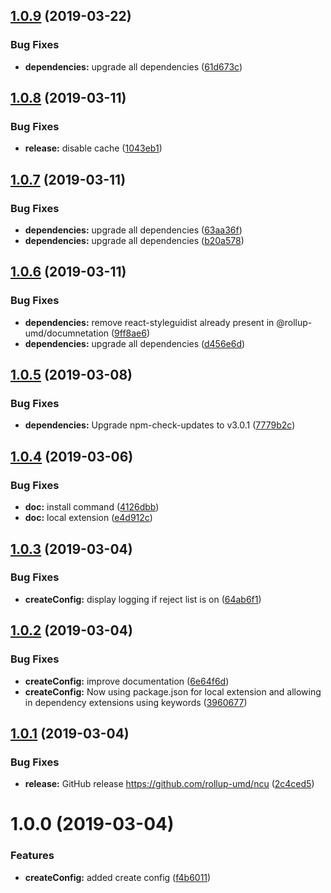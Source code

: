 ## [1.0.9](https://github.com/rollup-umd/ncu/compare/v1.0.8...v1.0.9) (2019-03-22)


### Bug Fixes

* **dependencies:** upgrade all dependencies ([61d673c](https://github.com/rollup-umd/ncu/commit/61d673c))

## [1.0.8](https://github.com/rollup-umd/ncu/compare/v1.0.7...v1.0.8) (2019-03-11)


### Bug Fixes

* **release:** disable cache ([1043eb1](https://github.com/rollup-umd/ncu/commit/1043eb1))

## [1.0.7](https://github.com/rollup-umd/ncu/compare/v1.0.6...v1.0.7) (2019-03-11)


### Bug Fixes

* **dependencies:** upgrade all dependencies ([63aa36f](https://github.com/rollup-umd/ncu/commit/63aa36f))
* **dependencies:** upgrade all dependencies ([b20a578](https://github.com/rollup-umd/ncu/commit/b20a578))

## [1.0.6](https://github.com/rollup-umd/ncu/compare/v1.0.5...v1.0.6) (2019-03-11)


### Bug Fixes

* **dependencies:** remove react-styleguidist already present in @rollup-umd/documnetation ([9ff8ae6](https://github.com/rollup-umd/ncu/commit/9ff8ae6))
* **dependencies:** upgrade all dependencies ([d456e6d](https://github.com/rollup-umd/ncu/commit/d456e6d))

## [1.0.5](https://github.com/rollup-umd/ncu/compare/v1.0.4...v1.0.5) (2019-03-08)


### Bug Fixes

* **dependencies:** Upgrade npm-check-updates to v3.0.1 ([7779b2c](https://github.com/rollup-umd/ncu/commit/7779b2c))

## [1.0.4](https://github.com/rollup-umd/ncu/compare/v1.0.3...v1.0.4) (2019-03-06)


### Bug Fixes

* **doc:** install command ([4126dbb](https://github.com/rollup-umd/ncu/commit/4126dbb))
* **doc:** local extension ([e4d912c](https://github.com/rollup-umd/ncu/commit/e4d912c))

## [1.0.3](https://github.com/rollup-umd/ncu/compare/v1.0.2...v1.0.3) (2019-03-04)


### Bug Fixes

* **createConfig:** display logging if reject list is on ([64ab6f1](https://github.com/rollup-umd/ncu/commit/64ab6f1))

## [1.0.2](https://github.com/rollup-umd/ncu/compare/v1.0.1...v1.0.2) (2019-03-04)


### Bug Fixes

* **createConfig:** improve documentation ([6e64f6d](https://github.com/rollup-umd/ncu/commit/6e64f6d))
* **createConfig:** Now using package.json for local extension and allowing in dependency extensions using keywords ([3960677](https://github.com/rollup-umd/ncu/commit/3960677))

## [1.0.1](https://github.com/rollup-umd/ncu/compare/v1.0.0...v1.0.1) (2019-03-04)


### Bug Fixes

* **release:** GitHub release https://github.com/rollup-umd/ncu ([2c4ced5](https://github.com/rollup-umd/ncu/commit/2c4ced5))

# 1.0.0 (2019-03-04)


### Features

* **createConfig:** added create config ([f4b6011](https://module.kopaxgroup.com/rollup-umd/ncu/commit/f4b6011))
